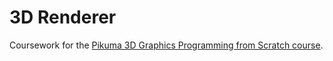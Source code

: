 # 3D Renderer

Coursework for the [Pikuma 3D Graphics Programming from Scratch course](https://courses.pikuma.com/courses/take/learn-computer-graphics-programming).

